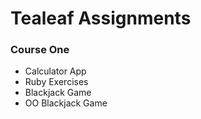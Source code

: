 # Tealeaf Assignments

### Course One 

* Calculator App
* Ruby Exercises
* Blackjack Game
* OO Blackjack Game
